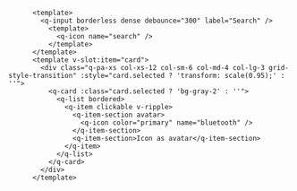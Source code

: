           <template>
            <q-input borderless dense debounce="300" label="Search" />
              <template>
                <q-icon name="search" />
              </template>
          </template>
          <template v-slot:item="card">
            <div class="q-pa-xs col-xs-12 col-sm-6 col-md-4 col-lg-3 grid-style-transition" :style="card.selected ? 'transform: scale(0.95);' : ''">
              <q-card :class="card.selected ? 'bg-gray-2' : ''">
                <q-list bordered>
                  <q-item clickable v-ripple>
                    <q-item-section avatar>
                      <q-icon color="primary" name="bluetooth" />
                    </q-item-section>
                    <q-item-section>Icon as avatar</q-item-section>
                  </q-item>
                </q-list>
              </q-card>
            </div>
          </template>